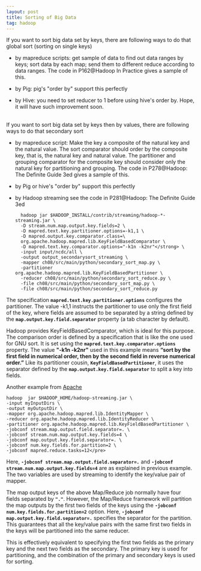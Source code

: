 ```yaml
---
layout: post
title: Sorting of Big Data
tag: hadoop
---
```

If you want to sort big data set by keys, there are following ways to do that global sort (sorting on single keys)

* by mapreduce scripts: get sample of data to find out data ranges by keys; sort data by each map; send them to different reduce according to data ranges. The code in P162@Hadoop In Practice gives a sample of this.

* by Pig: pig's "order by" support this perfectly

* by Hive: you need to set reducer to 1 before using hive's order by. Hope, it will have such improvement soon.

<br>
If you want to sort big data set by keys then by values, there are following ways to do that secondary sort

* by mapreduce script: Make the key a composite of the natural key and the natural value. The sort comparator should order by the composite key, that is, the natural key and natural value. The partitioner and grouping comparator for the composite key should consider only the natural key for partitioning and grouping. The code in P278@Hadoop: The Definite Guide 3ed gives a sample of this.

* by Pig or hive's "order by" support this perfectly</li>

* by Hadoop streaming see the code in P281@Hadoop: The Definite Guide 3ed</li>
    	
		hadoop jar $HADOOP_INSTALL/contrib/streaming/hadoop-*-streaming.jar \
     	-D stream.num.map.output.key.fields=2 \
     	-D mapred.text.key.partitioner.options=-k1,1 \ 
     	-D mapred.output.key.comparator.class=\ 
     	org.apache.hadoop.mapred.lib.KeyFieldBasedComparator \ 
     	-D mapred.text.key.comparator.options="-k1n -k2nr"</strong> \ 
     	-input input/ncdc/all \ 
     	-output output_secondarysort_streaming \ 
     	-mapper ch08/src/main/python/secondary_sort_map.py \ 
     	-partitioner org.apache.hadoop.mapred.lib.KeyFieldBasedPartitioner \ 
     	-reducer ch08/src/main/python/secondary_sort_reduce.py \ 
     	-file ch08/src/main/python/secondary_sort_map.py \ 
     	-file ch08/src/main/python/secondary_sort_reduce.py 

The specification __`mapred.text.key.partitioner.options`__ configures the partitioner. The value -k1,1 instructs the partitioner to use only the first field of the key, where fields are assumed to be separated by a string defined by the __`map.output.key.field.separator`__ property (a tab character by default).

Hadoop provides KeyFieldBasedComparator, which is ideal for this purpose. The comparison order is defined by a specification that is like the one used for GNU sort. It is set using the __`mapred.text.key.comparator.options`__ property. The value __"-k1n -k2nr"__ used in this example means __“sort by the first field in numerical order, then by the second field in reverse numerical order.”__ Like its partitioner cousin, __`KeyFieldBasedPartitioner`__, it uses the separator defined by the __`map.output.key.field.separator`__ to split a key into fields.

Another example from <a href="http://hadoop.apache.org/docs/r0.18.3/streaming.html#More+usage+examples">Apache</a></p>
    
    hadoop  jar $HADOOP_HOME/hadoop-streaming.jar \
    -input myInputDirs \
    -output myOutputDir \
    -mapper org.apache.hadoop.mapred.lib.IdentityMapper \
    -reducer org.apache.hadoop.mapred.lib.IdentityReducer \
    -partitioner org.apache.hadoop.mapred.lib.KeyFieldBasedPartitioner \
    -jobconf stream.map.output.field.separator=. \
    -jobconf stream.num.map.output.key.fields=4 \
    -jobconf map.output.key.field.separator=. \
    -jobconf num.key.fields.for.partition=2 \
    -jobconf mapred.reduce.tasks=12</pre>

Here, __`-jobconf stream.map.output.field.separator=.`__ and __`-jobconf stream.num.map.output.key.fields=4`__ are as explained in previous example. The two variables are used by streaming to identify the key/value pair of mapper.

The map output keys of the above Map/Reduce job normally have four fields separated by __`"."`__. However, the Map/Reduce framework will partition the map outputs by the first two fields of the keys using the __`-jobconf num.key.fields.for.partition=2`__ option. Here, __`-jobconf map.output.key.field.separator=.`__ specifies the separator for the partition. This guarantees that all the key/value pairs with the same first two fields in the keys will be partitioned into the same reducer.

This is effectively equivalent to specifying the first two fields as the primary key and the next two fields as the secondary. The primary key is used for partitioning, and the combination of the primary and secondary keys is used for sorting.


